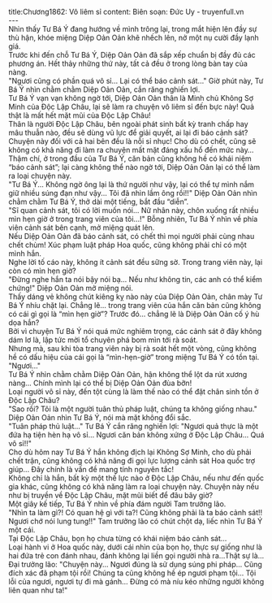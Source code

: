 title:Chương1862: Vô liêm sỉ
content:
Biên soạn: Đức Uy - truyenfull.vn<br>---<br>Nhìn thấy Tư Bá Ý đang hướng về mình trông lại, trong mắt hiện lên đầy sự thù hận, khóe miệng Diệp Oản Oản khẽ nhếch lên, nở một nụ cười đầy lạnh giá.<br>Trước khi đến chỗ Tư Bá Ý, Diệp Oản Oản đã sắp xếp chuẩn bị đầy đủ các phương án. Hết thảy những thứ này, tất cả đều ở trong lòng bàn tay của nàng.<br>"Ngươi cũng có phần quá vô sỉ... Lại có thể báo cảnh sát..." Giờ phút này, Tư Bá Ý nhìn chằm chằm Diệp Oản Oản, cắn răng nghiến lợi.<br>Tư Bá Ý vạn vạn không ngờ tới, Diệp Oản Oản thân là Minh chủ Không Sợ Minh của Độc Lập Châu, lại sẽ làm ra chuyện vô liêm sỉ đến bực này! Quả thật là mất hết mặt mũi của Độc Lập Châu!<br>Thân là người Độc Lập Châu, bên ngoài phát sinh bất kỳ tranh chấp hay mâu thuẫn nào, đều sẽ dùng vũ lực để giải quyết, ai lại đi báo cảnh sát? Chuyện này đối với cả hai bên đều là nỗi sỉ nhục! Cho dù có chết, cũng sẽ không có khả năng đi làm ra chuyện mất mặt đáng xấu hổ đến mức này…<br>Thậm chí, ở trong đầu của Tư Bá Ý, căn bản cũng không hề có khái niệm “báo cảnh sát”; lại càng không thể nào ngờ tới, Diệp Oản Oản lại có thể làm ra loại chuyện này.<br>"Tư Bá Ý... Không ngờ ông lại là thứ người như vậy, lại có thể tự mình nắm giữ nhiều súng đạn như vậy... Tôi đã nhìn lầm ông rồi!!" Diệp Oản Oản nhìn chằm chằm Tư Bá Ý, thở dài một tiếng, bắt đầu “diễn”.<br>"Sĩ quan cảnh sát, tôi có lời muốn nói... Nữ nhân này, chôn xuống rất nhiều mìn hẹn giờ ở trong trang viên của tôi...!" Bỗng nhiên, Tư Bá Ý nhìn về phía viên cảnh sát bên cạnh, mở miệng quát lên.<br>Nếu Diệp Oản Oản đã báo cảnh sát, có chết thì mọi người phải cùng nhau chết chùm! Xúc phạm luật pháp Hoa quốc, cũng không phải chỉ có một mình hắn.<br>Nghe lời tố cáo này, không ít cảnh sát đều sững sờ. Trong trang viên này, lại còn có mìn hẹn giờ?<br>"Đừng nghe hắn ta nói bậy nói bạ... Nếu như không tin, các anh có thể kiểm chứng!" Diệp Oản Oản mở miệng nói.<br>Thấy dáng vẻ không chút kiêng kỵ nào này của Diệp Oản Oản, chân mày Tư Bá Ý nhíu chặt lại. Chẳng lẽ... trong trang viên của hắn căn bản cũng không có cái gì gọi là “mìn hẹn giờ”? Trước đó... chẳng lẽ là Diệp Oản Oản cố ý hù dọa hắn?<br>Bởi vì chuyện Tư Bá Ý nói quá mức nghiêm trọng, các cảnh sát ở đây không dám lơ là, lập tức mời tổ chuyên phá bom mìn tới rà soát.<br>Nhưng mà, sau khi tòa trang viên này bị rà soát hết một vòng, cũng không hề có dấu hiệu của cái gọi là “mìn-hẹn-giờ” trong miệng Tư Bá Ý có tồn tại.<br>"Ngươi..."<br>Tư Bá Ý nhìn chằm chằm Diệp Oản Oản, hận không thể lột da rút xương nàng... Chính mình lại có thể bị Diệp Oản Oản đùa bỡn!<br>Loại người vô sỉ này, đến tột cùng là làm thế nào có thể đặt chân sinh tồn ở Độc Lập Châu?<br>"Sao rồi? Tôi là một người tuân thủ pháp luật, chúng ta không giống nhau." Diệp Oản Oản nhìn Tư Bá Ý, nói mà mặt không đổi sắc.<br>"Tuân pháp thủ luật..." Tư Bá Ý cắn răng nghiến lợi: "Ngươi quả thực là một đứa hạ tiện hèn hạ vô sỉ... Ngươi căn bản không xứng ở Độc Lập Châu... Quá vô sỉ!!"<br>Cho dù hôm nay Tư Bá Ý hắn không địch lại Không Sợ Minh, cho dù phải chết trận, cũng không có khả năng đi gọi lực lượng cảnh sát Hoa quốc trợ giúp... Đây chính là vấn đề mang tính nguyên tắc!<br>Không chỉ là hắn, bất kỳ một thế lực nào ở Độc Lập Châu, nếu như đến quốc gia khác, cũng không có khả năng làm ra loại chuyện này. Chuyện này nếu như bị truyền về Độc Lập Châu, mặt mũi biết để đâu bây giờ?<br>Một giây kế tiếp, Tư Bá Ý nhìn về phía đám người Tam trưởng lão.<br>"Nhìn ta làm gì?! Có quan hệ gì với ta?! Cũng không phải là ta báo cảnh sát!! Ngươi chớ nói lung tung!!" Tam trưởng lão có chút chột dạ, liếc nhìn Tư Bá Ý một cái.<br>Tại Độc Lập Châu, bọn họ chưa từng có khái niệm báo cảnh sát...<br>Loại hành vi ở Hoa quốc này, dưới cái nhìn của bọn họ, thực sự giống như là hai đứa trẻ con đánh nhau, đánh không lại liền gọi người nhà ra…Thật sự là…<br>Đại trưởng lão: "Chuyện này... Ngươi đúng là sử dụng súng phi pháp... Cũng đích xác đã phạm tội rồi! Chúng ta cũng không hề ép ngươi phạm tội... Tội lỗi của ngươi, ngươi tự đi mà gánh… Đừng có mà níu kéo những người không liên quan như ta!"